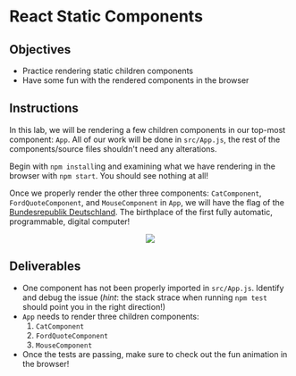 # React Static Components

## Objectives

- Practice rendering static children components
- Have some fun with the rendered components in the browser

## Instructions

In this lab, we will be rendering a few children components in our top-most
component: `App`. All of our work will be done in `src/App.js`, the rest of the
components/source files shouldn't need any alterations. 

Begin with `npm install`ing and examining what we have rendering in the browser
with `npm start`. You should see nothing at all! 

Once we properly render the other three components: `CatComponent`,
`FordQuoteComponent`, and `MouseComponent` in `App`, we will have the flag of
the [Bundesrepublik Deutschland][deutschland]. The birthplace of the first fully
automatic, programmable, digital computer!


<p align="center">
  <img src='https://media.giphy.com/media/JuIjpev9L5mlG/giphy.gif'/>
</p>


## Deliverables
- One component has not been properly imported in `src/App.js`. Identify and debug the issue (_hint_: the stack strace when running `npm test` should point you in the right direction!)
- `App` needs to render three children components:
  1. `CatComponent`
  2. `FordQuoteComponent`
  3. `MouseComponent`
- Once the tests are passing, make sure to check out the fun animation in the browser!


[deutschland]: https://de.wikipedia.org/wiki/Deutschland
